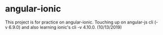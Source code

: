 # angular-ionic

This project is for practice on angular-ionic. Touching up on angular-js cli (-v 6.9.0) and also learning ionic's cli -v 4.10.0. (10/13/2019)


